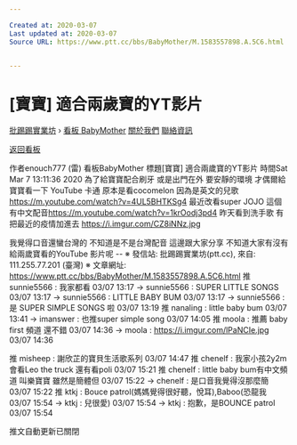```yaml
---

Created at: 2020-03-07
Last updated at: 2020-03-07
Source URL: https://www.ptt.cc/bbs/BabyMother/M.1583557898.A.5C6.html


---
```


# [寶寶] 適合兩歲寶的YT影片


[批踢踢實業坊](https://www.ptt.cc/bbs/) › [看板 BabyMother](https://www.ptt.cc/bbs/BabyMother/index.html) [關於我們](https://www.ptt.cc/about.html) [聯絡資訊](https://www.ptt.cc/contact.html)

[返回看板](https://www.ptt.cc/bbs/BabyMother/index.html)

作者enouch777 (雷)
看板BabyMother
標題\[寶寶\] 適合兩歲寶的YT影片
時間Sat Mar 7 13:11:36 2020
為了給寶寶配合刷牙 或是出門在外 要安靜的環境 才偶爾給寶寶看一下 YouTube 卡通 原本是看cocomelon 因為是英文的兒歌 <https://m.youtube.com/watch?v=4UL5BHTKSg4> 最近改看super JOJO 這個有中文配音<https://m.youtube.com/watch?v=1krOodj3pd4> 昨天看到洗手歌 有把最近的疫情加進去 <https://i.imgur.com/CZ8iNNz.jpg>

我覺得口音還蠻台灣的 不知道是不是台灣配音 這邊跟大家分享 不知道大家有沒有給兩歲寶看的YouTube 影片呢 -- ※ 發信站: 批踢踢實業坊(ptt.cc), 來自: 111.255.77.201 (臺灣) ※ 文章網址: <https://www.ptt.cc/bbs/BabyMother/M.1583557898.A.5C6.html>
推 sunnie5566 : 我家都看 03/07 13:17
→ sunnie5566 : SUPER LITTLE SONGS 03/07 13:17
→ sunnie5566 : LITTLE BABY BUM 03/07 13:17
→ sunnie5566 : 是 SUPER SIMPLE SONGS 啦 03/07 13:19
推 nanaling : little baby bum 03/07 13:41
→ imanswer : 也推super simple song 03/07 14:05
推 moola : 推薦 baby first 頻道 還不錯 03/07 14:36
→ moola : <https://i.imgur.com/lPaNCIe.jpg> 03/07 14:36

推 misheep : 謝欣芷的寶貝生活歌系列 03/07 14:47
推 chenelf : 我家小孩2y2m會看Leo the truck 還有看poli 03/07 15:21
推 chenelf : little baby bum有中文頻道 叫樂寶寶 雖然是簡體但 03/07 15:22
→ chenelf : 是口音我覺得沒那麼簡 03/07 15:22
推 ktkj : Bouce patrol(媽媽覺得很好聽，悅耳),Baboo(恐龍我 03/07 15:54
→ ktkj : 兒很愛) 03/07 15:54
→ ktkj : 抱歉，是BOUNCE patrol 03/07 15:54

推文自動更新已關閉

